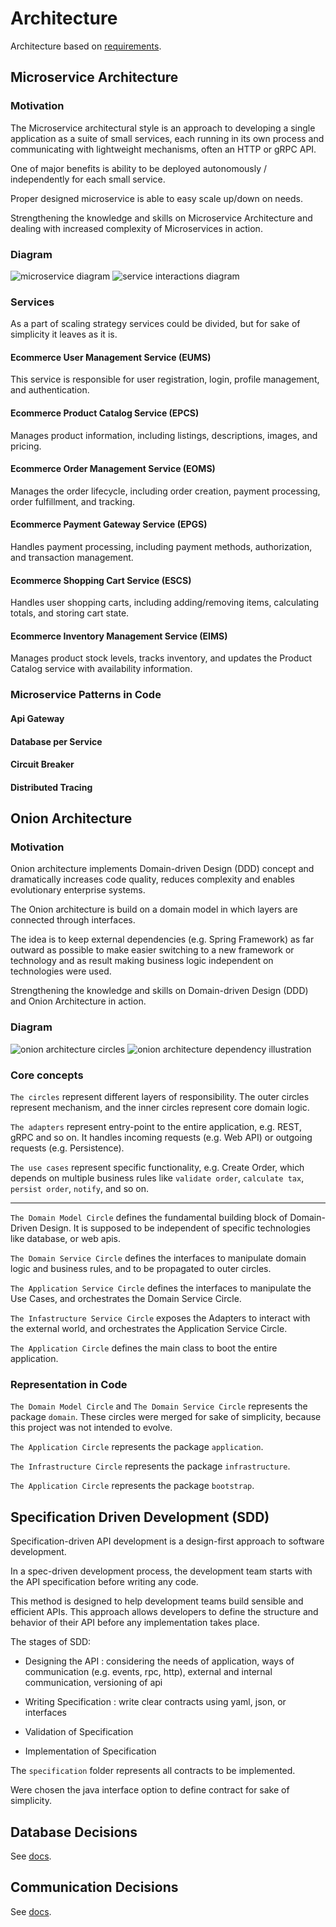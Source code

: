 # Architecture
Architecture based on [requirements](./Requirements.md).

## Microservice Architecture

### Motivation
The Microservice architectural style is an approach to developing 
a single application as a suite of small services, 
each running in its own process and communicating 
with lightweight mechanisms, often an HTTP or gRPC API.

One of major benefits is ability to be deployed autonomously / independently for each small service.

Proper designed microservice is able to easy scale up/down on needs.

Strengthening the knowledge and skills on Microservice Architecture 
and dealing with increased complexity of Microservices in action.

### Diagram
![microservice diagram](./diagram/microservices.png)
![service interactions diagram](./diagram/service-interactions.png)

### Services
As a part of scaling strategy services could be divided,
but for sake of simplicity it leaves as it is.

#### Ecommerce User Management Service (EUMS)
This service is responsible for user registration, login, profile management, and authentication.

#### Ecommerce Product Catalog Service (EPCS)
Manages product information, including listings, descriptions, images, and pricing.

#### Ecommerce Order Management Service (EOMS)
Manages the order lifecycle, including order creation, payment processing, order fulfillment, and tracking.

#### Ecommerce Payment Gateway Service (EPGS)
Handles payment processing, including payment methods, authorization, and transaction management.

#### Ecommerce Shopping Cart Service (ESCS)
Handles user shopping carts, including adding/removing items, calculating totals, and storing cart state.

#### Ecommerce Inventory Management Service (EIMS)
Manages product stock levels, tracks inventory, and updates the Product Catalog service with availability information.

### Microservice Patterns in Code

#### Api Gateway

#### Database per Service

#### Circuit Breaker

#### Distributed Tracing

## Onion Architecture

### Motivation
Onion architecture implements Domain-driven Design (DDD) concept 
and dramatically increases code quality, reduces complexity and enables evolutionary enterprise systems.

The Onion architecture is build on a domain model in which layers are connected through interfaces.

The idea is to keep external dependencies (e.g. Spring Framework) as far outward as possible 
to make easier switching to a new framework or technology 
and as result making business logic independent on technologies were used.

Strengthening the knowledge and skills on Domain-driven Design (DDD) and Onion Architecture in action.

### Diagram
![onion architecture circles](./diagram/onion-circles.jpg)
![onion architecture dependency illustration](./diagram/onion-dependency-illustration.jpg)

### Core concepts
`The circles` represent different layers of responsibility. The outer circles represent mechanism, and the inner circles represent core domain logic.

`The adapters` represent entry-point to the entire application, e.g. REST, gRPC and so on. 
It handles incoming requests (e.g. Web API) or outgoing requests (e.g. Persistence).

`The use cases` represent specific functionality, e.g. Create Order, 
which depends on multiple business rules like `validate order`, `calculate tax`, `persist order`, `notify`, and so on.

---

`The Domain Model Circle` defines the fundamental building block of Domain-Driven Design. 
It is supposed to be independent of specific technologies like database, or web apis.

`The Domain Service Circle` defines the interfaces to manipulate domain logic and business rules, 
and to be propagated to outer circles.

`The Application Service Circle` defines the interfaces to manipulate the Use Cases, 
and orchestrates the Domain Service Circle.

`The Infastructure Service Circle` exposes the Adapters to interact with the external world, 
and orchestrates the Application Service Circle.

`The Application Circle` defines the main class to boot the entire application.

### Representation in Code
`The Domain Model Circle` and `The Domain Service Circle` represents the package `domain`. 
These circles were merged for sake of simplicity, because this project was not intended to evolve.

`The Application Circle` represents the package `application`.

`The Infrastructure Circle` represents the package `infrastructure`.

`The Application Circle` represents the package `bootstrap`.

## Specification Driven Development (SDD)
Specification-driven API development is a design-first approach to software development.

In a spec-driven development process, the development team starts with the API specification before writing any code.

This method is designed to help development teams build sensible and efficient APIs. 
This approach allows developers to define the structure and behavior of their API before any implementation takes place.

The stages of SDD:
- Designing the API : considering the needs of application, ways of communication (e.g. events, rpc, http), external and internal communication, versioning of api 

- Writing Specification : write clear contracts using yaml, json, or interfaces

- Validation of Specification

- Implementation of Specification

The `specification` folder represents all contracts to be implemented.

Were chosen the java interface option to define contract for sake of simplicity.

## Database Decisions
See [docs](./Database.md).

## Communication Decisions
See [docs](./Communication.md).
